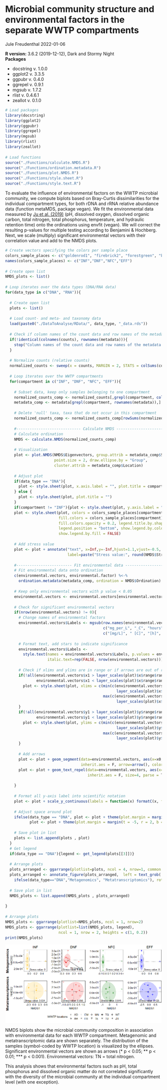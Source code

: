 Microbial community structure and environmental factors in the separate
WWTP compartments
================
Jule Freudenthal
2022-01-06

**R version:** 3.6.2 (2019-12-12), Dark and Stormy Night  
**Packages**

-   docstring v. 1.0.0
-   ggplot2 v. 3.3.5  
-   ggpubr v. 0.4.0  
-   ggrepel v. 0.9.1  
-   mgsub v. 1.7.2  
-   rlist v. 0.4.6.1  
-   zeallot v. 0.1.0

``` r
# Load packages
library(docstring)
library(ggplot2)
library(ggpubr)
library(ggrepel)
library(mgsub)
library(rlist)
library(zeallot)

# Load functions
source("./Functions/calculate.NMDS.R")
source("./Functions/ordination.metadata.R")
source("./Functions/plot.NMDS.R")
source("./Functions/style.sheet.R")
source("./Functions/style.text.R")
```

To evaluate the influence of environmental factors on the WWTP microbial
community, we compute biplots based on Bray-Curtis dissimilarities for
the individual compartment types, for both rDNA and rRNA relative
abundance data (function metaMDS, package vegan). We fit the
environmental data measured by [Ju et
al. (2019)](https://doi.org/10.1038/s41396-018-0277-8) (pH, dissolved
oxygen, dissolved organic carbon, total nitrogen, total phosphorus,
temperature, and hydraulic retention time) onto the ordinations using
envfit (vegan). We will correct the resulting p-values for multiple
testing according to Benjamini & Hochberg. Next, we scale (multiply)
significant environmental vectors with their correlation value and add
to the NMDS plots.

``` r
# Create vectors specifying the colors per sample place
colors_sample_places <- c("goldenrod1", "firebrick2", "forestgreen", "blue")
names(colors_sample_places) <- c("INF","DNF","NFC","EFF")

# Create open list
NMDS_plots <- list()
  
# Loop iterates over the data types (DNA/RNA data)
for(data_type in c("DNA", "RNA")){
  
  # Create open list
  plots <- list()

  # Load count- and meta- and taxonomy data
  load(paste0("./DataToAnalyse/RData/", data_type, "_data.rds"))
  
  # Check if column names of the count data and row names of the metadata match
  if(!identical(colnames(counts), rownames(metadata))){
    stop("Column names of the count data and row names of the metadata match")
  }

  # Normalize counts (relative counts)
  normalized_counts <- sweep(x = counts, MARGIN = 2, STATS = colSums(counts), FUN = '/')
  
  # Loop iterates over the WWTP compartments 
  for(compartment in c("INF", "DNF", "NFC", "EFF")){
    
    # Subset data, keep only samples belonging to one compartment
    normalized_counts_comp <- normalized_counts[,grepl(compartment, colnames(normalized_counts))]
    metadata_comp <- metadata[grepl(compartment, rownames(metadata)),]
    
    # Delete 'null' taxa, taxa that do not occur in this compartment
    normalized_counts_comp <- normalized_counts_comp[rowSums(normalized_counts_comp) != 0,]

    #----------------------------- Calculate NMDS -----------------------------#
    # Calculate ordination
    NMDS <- calculate.NMDS(normalized_counts_comp) 
  
    # Visualization
    plot <- plot.NMDS(NMDS$Eigenvectors, group.attrib = metadata_comp$Sample_Place, 
                      point.size = 2, draw.ellipse.by = "Group", 
                      cluster.attrib = metadata_comp$Location)
  
    # Adjust plot
    if(data_type == "DNA"){
      plot <- style.sheet(plot, x.axis.label = "", plot.title = compartment)
    } else {
      plot <- style.sheet(plot, plot.title = "")
    }
    if(compartment != "INF"){plot <- style.sheet(plot, y.axis.label = "")}
    plot <- style.sheet(plot, colors = colors_sample_places[compartment], 
                        fill.colors = colors_sample_places[compartment], 
                        fill.colors.opacity = 0.2, legend.title.by.shape = "WWTP locations",
                        legend.position = "bottom", show.legend.by.color = FALSE, 
                        show.legend.by.fill = FALSE)
    
    # Add stress value
    plot <- plot + annotate("text", x=Inf,y=-Inf,hjust=1.1,vjust=-0.5,
                            label=paste("Stress value:", round(NMDS$StressValue,3)))
    
    #------------------------- Fit environmental data -------------------------#
    # Fit environmental data onto ordination
    c(environmental.vectors, environmental.factor) %<-% 
      ordination.metadata(metadata_comp, ordination = NMDS$Ordination)
  
    # Keep only environmental vectors with p value < 0.05
    environmental.vectors <- environmental.vectors[environmental.vectors$p.values < 0.05,]
  
    # Check for significant environmental vectors
    if(nrow(environmental.vectors) != 0){
      # Change names of environmental factors
      environmental.vectors$Labels <- mgsub(row.names(environmental.vectors), 
                                            c("mg_per_L", "_C", "hours", "_"),
                                            c("[mg/L]", " [C]", "[h]", " "))
      
      # Format text, add stars to indicate significance
      environmental.vectors$Labels <- 
        style.text(names = environmental.vectors$Labels, p.values = environmental.vectors$p.values,
                   italic.text=rep(FALSE, nrow(environmental.vectors)))
      
      # Check if xlims and ylims are in range or if arrows are out of rang
      if(!all(environmental.vectors$x1 > layer_scales(plot)$x$range$range[1] & 
              environmental.vectors$x1 < layer_scales(plot)$x$range$range[2])){
        plot <- style.sheet(plot, xlims = c(min(c(environmental.vectors$x1, 
                                                  layer_scales(plot)$x$range$range))*1.05, 
                                            max(c(environmental.vectors$x1, 
                                                  layer_scales(plot)$x$range$range))*1.05))
      }
      if(!all(environmental.vectors$y1 > layer_scales(plot)$y$range$range[1] & 
              environmental.vectors$y1 < layer_scales(plot)$y$range$range[2])){
        plot <- style.sheet(plot, ylims = c(min(c(environmental.vectors$y1, 
                                                  layer_scales(plot)$y$range$range))*1.05, 
                                            max(c(environmental.vectors$y1, 
                                                  layer_scales(plot)$y$range$range))*1.05))
      }
      
      # Add arrows
      plot <- plot + geom_segment(data=environmental.vectors, aes(x=x0, y=y0, xend=x1, yend=y1),
                                  inherit.aes = F, arrow=arrow(), color="black")
      plot <- plot + geom_text_repel(data=environmental.vectors, aes(x=x1, y=y1,label=Labels),
                                     inherit.aes = F, size=4, parse = T, force = T)
      
    }
    
    # Format all y-axis label into scientific notation
    plot <- plot + scale_y_continuous(labels = function(x) formatC(x, format = "e", digits = 1))
    
    # Adjust space around plot
    ifelse(data_type == "DNA", plot <- plot + theme(plot.margin = margin(t = 2, r = 2, b = -5, l = 2)), 
           plot <- plot + theme(plot.margin = margin(t = -5, r = 2, b = 2, l = 2)))
      
    # Save plot in list
    plots <- list.append(plots , plot)
  }
  # Get legend
  if(data_type == "DNA"){legend <- get_legend(plots[[3]])}
  
  # Arrange plots
  plots_arranged <- ggarrange(plotlist=plots, ncol = 4, nrow=1, common.legend = TRUE, legend = "none")
  plots_arranged <- annotate_figure(plots_arranged,  left = text_grob(
    ifelse(data_type=="DNA","Metagenomics", "Metatranscriptomics"), rot = 90, size = 16, face = "bold"))
  
  # Save plot in list
  NMDS_plots <- list.append(NMDS_plots , plots_arranged)
  
}

# Arrange plots
NMDS_plots <- ggarrange(plotlist=NMDS_plots, ncol = 1, nrow=2)
NMDS_plots <- ggarrange(plotlist=list(NMDS_plots, legend), 
                        ncol = 1, nrow = 2, heights = c(1, 0.2))
print(NMDS_plots)
```

<img src="13_MicrobialCommunityStructureAndEnvironmentalFactorsInTheSeparateWWTPCompartments_files/figure-gfm/unnamed-chunk-3-1.png" style="display: block; margin: auto;" />

NMDS biplots show the microbial community composition in association
with environmental data for each WWTP compartment. Metagenomic and
metatranscriptomic data are shown separately. The distribution of the
samples (symbol-coded by WWTP location) is visualized by the ellipses.
Significant environmental vectors are shown as arrows (\* p \< 0.05;
\*\* p \< 0.01; \*\*\* p \< 0.001). Environmental vectors: TN = total
nitrogen.

This analysis shows that environmental factors such as pH, total
phosphorus and dissolved organic matter do not correlated significantly
with the diversity of the microbial community at the individual
compartment level (with one exception).

